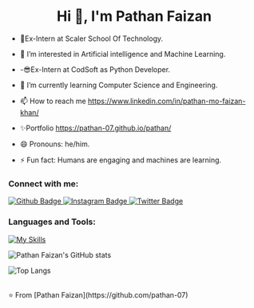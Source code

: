 <h1 align="center">Hi 👋, I'm Pathan Faizan</h1>

- 🚀Ex-Intern at Scaler School Of Technology.

- 👀 I’m interested in Artificial intelligence and Machine Learning.

- -😎Ex-Intern at CodSoft as Python Developer.

- 🌱 I’m currently learning Computer Science and Engineering.

- 📫 How to reach me https://www.linkedin.com/in/pathan-mo-faizan-khan/

- ✨Portfolio https://pathan-07.github.io/pathan/

- 😄 Pronouns: he/him.

- ⚡ Fun fact: Humans are engaging and machines are learning.
  
### Connect with me:

<div id="badges">
  <a href="https://github.com/pathan-07">
    <img src="https://img.shields.io/badge/Github-white?style=for-the-badge&logo=Github&logoColor=black" alt="Github Badge"/>
  </a>
   <a href="https://www.instagram.com/its_khan_070">
    <img src="https://img.shields.io/badge/Instagram-purple?style=for-the-badge&logo=instagram&logoColor=white" alt="Instagram Badge"/>
  </a>
   <a href="https://x.com/its_khan_070">
    <img src="https://img.shields.io/badge/Twitter-blue?style=for-the-badge&logo=twitter&logoColor=white" alt="Twitter Badge"/>
  </a>
</div>

### Languages and Tools:
[![My Skills](https://skillicons.dev/icons?i=c,py,windows,replit,github,git,vscode,ai,pkl,sklearn,matlab)](https://skillicons.dev)

![Pathan Faizan's GitHub stats](https://github-readme-stats.vercel.app/api?username=pathan-07&show_icons=true&theme=dark)

![Top Langs](https://github-readme-stats.vercel.app/api/top-langs/?username=pathan-07&theme=dark)


<br>
⭐️ From [Pathan Faizan](https://github.com/pathan-07)
